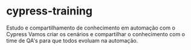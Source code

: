 # cypress-training
Estudo e compartilhamento de conhecimento em automação com o Cypress
Vamos criar os cenários e compartilhar o conhecimento com o time de QA's para que todos evoluam na automação.
